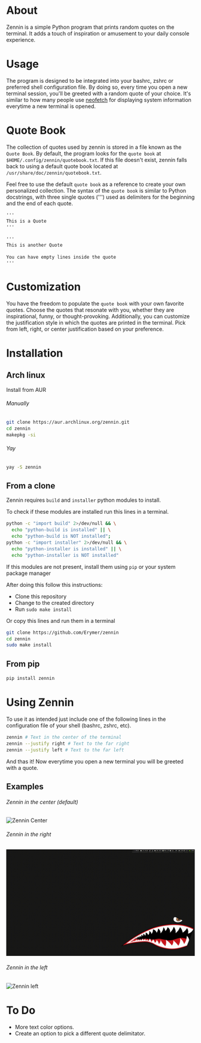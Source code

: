 # About

Zennin is a simple Python program that prints random quotes on the terminal.
It adds a touch of inspiration or amusement to your daily console experience.


# Usage

The program is designed to be integrated into your bashrc, zshrc or preferred
shell configuration file. By doing so, every time you open a new terminal
session, you'll be greeted with a random quote of your choice. It's similar to
how many people use [neofetch](https://github.com/dylanaraps/neofetch) for
displaying system information everytime a new terminal is opened.


# Quote Book

The collection of quotes used by zennin is stored in a file known as the
`Quote Book`. By default, the program looks for the `quote book` at
`$HOME/.config/zennin/quotebook.txt`. If this file doesn't exist, zennin
falls back to using a default quote book located at
`/usr/share/doc/zennin/quotebook.txt`.

Feel free to use the default `quote book` as a reference to create your own
personalized collection. The syntax of the `quote book` is similar to
Python docstrings, with three single quotes (''') used as delimiters for the
beginning and the end of each quote. 

```
'''
This is a Quote
'''

'''
This is another Quote

You can have empty lines inside the quote
'''
```


# Customization

You have the freedom to populate the `quote book` with your own favorite quotes.
Choose the quotes that resonate with you, whether they are inspirational, funny,
or thought-provoking. Additionally, you can customize the justification style in
which the quotes are printed in the terminal. Pick from left, right, or center
justification based on your preference.


# Installation


## Arch linux

Install from AUR 

###### Manually
``` bash
git clone https://aur.archlinux.org/zennin.git
cd zennin
makepkg -si
```

###### Yay

```bash
yay -S zennin
```

## From a clone

Zennin requires `build` and `installer` python modules to install.

To check if these modules are installed run this lines in a terminal.

``` bash
python -c "import build" 2>/dev/null && \
  echo "python-build is installed" || \
  echo "python-build is NOT installed";
python -c "import installer" 2>/dev/null && \
  echo "python-installer is installed" || \
  echo "python-installer is NOT installed"
```

If this modules are not present, install them using `pip` or your system package
manager

After doing this follow this instructions:

- Clone this repository
- Change to the created directory
- Run `sudo make install`

Or copy this lines and run them in a terminal

``` bash
git clone https://github.com/Erymer/zennin
cd zennin
sudo make install
```


## From pip

``` bash
pip install zennin
```


# Using Zennin

To use it as intended just include one of the following lines in the
configuration file of your shell (bashrc, zshrc, etc).

``` bash
zennin # Text in the center of the terminal
zennin --justify right # Text to the far right
zennin --justify left # Text to the far left
```

And thas it! Now everytime you open a new terminal you will be greeted with a
quote.


## Examples

###### Zennin in the center (default)

![Zennin Center](doc/zennin_center.gif)

###### Zennin in the right

![Zennin Right](doc/zennin_right.gif)

###### Zennin in the left

![Zennin left](doc/zennin_left.gif)




# To Do

- More text color options.
- Create an option to pick a different quote delimitator.
